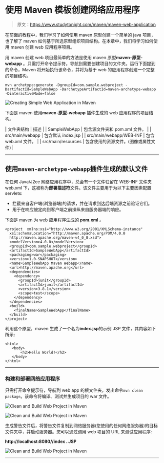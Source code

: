 # 使用 Maven 模板创建网络应用程序

> 原文：<https://www.studytonight.com/maven/maven-web-application>

在前面的教程中，我们学习了如何使用 maven 原型创建一个简单的 java 项目，也了解了 maven 如何基于所选原型组织项目结构。在本章中，我们将学习如何使用 maven 创建 web 应用程序项目。

用 maven 创建 web 项目最简单的方法是使用 maven 原型**maven-原型-webapp** 。只需打开命令提示符，导航到需要创建项目的文件夹。运行下面提到的命令，Maven 将开始执行该命令，并将为基于 web 的应用程序创建一个完整的项目结构。

```
mvn archetype:generate -DgroupId=com.sample.webproject -DartifactId=SampleWebApp -DarchetypeArtifactId=maven-archetype-webapp -DinteractiveMode=false
```

![Creating Simple Web Application in Maven](../Images/b81753692a30947505cdd7b8eedd1c0e.png)

下面是 maven 使用**maven-原型-webapp** 插件生成的 web 应用程序的项目结构。

| 文件夹结构 | 描述 |
| SampleWebApp | 包含源文件夹和 pom.xml 文件。 |
| src/main/webapp | 包含默认 index.jsp |
| src/main/webapp/WEB-INF | 包含 web.xml 文件。 |
| src/main/resources | 包含使用的资源文件。(图像或属性文件) |

* * *

## 使用`maven-archetype-webapp`插件生成的默认文件

在任何 Java/J2ee 网络应用程序中，总会有一个文件驻留在 WEB-INF 文件夹 web.xml 下，这被称为**部署描述符**文件。该文件主要用于为以下主要因素配置 servlets:

*   拦截来自客户端(浏览器端)的请求，并在请求到达后端资源之前验证它们。
*   用于在响应被定向到客户端之前操纵来自服务器端的响应。

下面是 maven 为 web 应用程序生成的 **pom.xml** 。

```
<project  xmlns:xsi="http://www.w3.org/2001/XMLSchema-instance"
  xsi:schemaLocation="http://maven.apache.org/POM/4.0.0 
  http://maven.apache.org/maven-v4_0_0.xsd">
  <modelVersion>4.0.0</modelVersion>
  <groupId>com.sample.webproject</groupId>
  <artifactId>SampleWebApp</artifactId>
  <packaging>war</packaging>
  <version>1.0-SNAPSHOT</version>
  <name>SampleWebApp Maven Webapp</name>
  <url>http://maven.apache.org</url>
  <dependencies>
    <dependency>
      <groupId>junit</groupId>
      <artifactId>junit</artifactId>
      <version>3.8.1</version>
      <scope>test</scope>
    </dependency>
  </dependencies>
  <build>
    <finalName>SampleWebApp</finalName>
  </build>
</project> 
```

利用这个原型，maven 生成了一个名为**index.jsp**的示例 JSP 文件，其内容如下所示:

```
<html>
   <body>
       <h2>Hello World!</h2>
   </body>
</html> 
```

* * *

### 构建和部署网络应用程序

只需打开命令提示符，导航到 web app 的根文件夹，发出命令`mvn clean package`。该命令将编译、测试并生成项目的 war 文件。

![Clean and Build Web Project in Maven](../Images/af6217dab2325356f39ac6cfb8990ca4.png)

![Clean and Build Web Project in Maven](../Images/23a6f421463f1d10790defa577942fe5.png)

生成警告文件后，将警告文件复制到网络服务器(您使用的任何网络服务器)的目标文件夹中，并启动服务器。您可以通过调用 web 项目的 URL 来测试应用程序:

**http://localhost:8080/<project name>/index . JSP**

![Clean and Build Web Project in Maven](../Images/95de9e1a9e33ac0f9c2005523f9ec7f8.png)

* * *